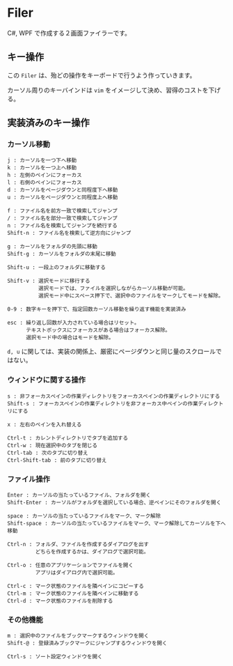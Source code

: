 # Filer 

C#, WPF で作成する２画面ファイラーです。

## キー操作

この `Filer` は、殆どの操作をキーボードで行うよう作っていきます。

カーソル周りのキーバインドは `vim` をイメージして決め、習得のコストを下げる。

## 実装済みのキー操作

### カーソル移動

    j : カーソルを一つ下へ移動
    k : カーソルを一つ上へ移動
    h : 左側のペインにフォーカス
    l : 右側のペインにフォーカス
    d : カーソルをページダウンと同程度下へ移動
    u : カーソルをページダウンと同程度上へ移動

    f : ファイル名を前方一致で検索してジャンプ
    / : ファイル名を部分一致で検索してジャンプ
    n : ファイル名を検索してジャンプを続行する
    Shift-n : ファイル名を検索して逆方向にジャンプ

    g : カーソルをフォルダの先頭に移動
    Shift-g : カーソルをフォルダの末尾に移動

    Shift-u : 一段上のフォルダに移動する

    Shift-v : 選択モードに移行する
              選択モードでは、ファイルを選択しながらカーソル移動が可能。
              選択モード中にスペース押下で、選択中のファイルをマークしてモードを解除。

    0-9 : 数字キーを押下で、指定回数カーソル移動を繰り返す機能を実装済み

    esc : 繰り返し回数が入力されている場合はリセット。
          テキストボックスにフォーカスがある場合はフォーカス解除。
          選択モード中の場合はモードを解除。

`d, u` に関しては、実装の関係上、厳密にページダウンと同じ量のスクロールではない。

### ウィンドウに関する操作

    s : 非フォーカスペインの作業ディレクトリをフォーカスペインの作業ディレクトリにする
    Shift-s : フォーカスペインの作業ディレクトリを非フォーカス中ペインの作業ディレクトリにする

    x : 左右のペインを入れ替える

    Ctrl-t : カレントディレクトリでタブを追加する
    Ctrl-w : 現在選択中のタブを閉じる
    Ctrl-tab : 次のタブに切り替え
    Ctrl-Shift-tab : 前のタブに切り替え

### ファイル操作

    Enter : カーソルの当たっているファイル、フォルダを開く
    Shift-Enter : カーソルがフォルダを選択している場合、逆ペインにそのフォルダを開く

    space : カーソルの当たっているファイルをマーク、マーク解除
    Shift-space : カーソルの当たっているファイルをマーク、マーク解除してカーソルを下へ移動

    Ctrl-n : フォルダ、ファイルを作成するダイアログを出す
             どちらを作成するかは、ダイアログで選択可能。

    Ctrl-o : 任意のアプリケーションでファイルを開く
             アプリはダイアログ内で選択可能。

    Ctrl-c : マーク状態のファイルを隣ペインにコピーする
    Ctrl-m : マーク状態のファイルを隣ペインに移動する
    Ctrl-d : マーク状態のファイルを削除する

### その他機能

    m : 選択中のファイルをブックマークするウィンドウを開く
    Shift-@ : 登録済みブックマークにジャンプするウィンドウを開く

    Ctrl-s : ソート設定ウィンドウを開く